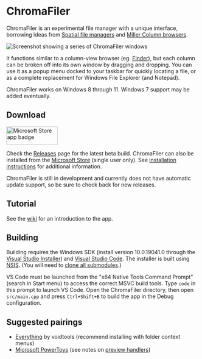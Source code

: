 # ChromaFiler

ChromaFiler is an experimental file manager with a unique interface, borrowing ideas from [Spatial file managers](https://en.wikipedia.org/wiki/Spatial_file_manager) and [Miller Column browsers](https://en.wikipedia.org/wiki/Miller_columns).

![Screenshot showing a series of ChromaFiler windows](https://user-images.githubusercontent.com/8228102/192129278-ffdd2e71-8c5c-473f-9985-3f13dd48a8a1.png)

It functions similar to a column-view browser (eg. [Finder](https://en.wikipedia.org/wiki/Finder_(software))), but each column can be broken off into its own window by dragging and dropping. You can use it as a popup menu docked to your taskbar for quickly locating a file, or as a complete replacement for Windows File Explorer (and Notepad).

ChromaFiler works on Windows 8 through 11. Windows 7 support may be added eventually.

## Download

[<img src="https://getbadgecdn.azureedge.net/images/en-us%20dark.svg" width="135" height="48" alt="Microsoft Store app badge">](https://apps.microsoft.com/store/detail/XPFFWH44RPBGQJ)

Check the [Releases](https://github.com/vanjac/chromafiler/releases) page for the latest beta build. ChromaFiler can also be installed from the [Microsoft Store](https://apps.microsoft.com/store/detail/XPFFWH44RPBGQJ) (single user only). See [installation instructions](https://github.com/vanjac/chromafiler/wiki/Installation) for additional information.

ChromaFiler is still in development and currently does not have automatic update support, so be sure to check back for new releases.

## Tutorial

See the [wiki](https://github.com/vanjac/chromafiler/wiki/Tutorial) for an introduction to the app.

## Building

Building requires the Windows SDK (install version 10.0.19041.0 through the [Visual Studio Installer](https://visualstudio.microsoft.com/downloads/)) and [Visual Studio Code](https://code.visualstudio.com/). The installer is built using [NSIS](https://nsis.sourceforge.io/Main_Page). (You will need to [clone all submodules](https://git-scm.com/book/en/v2/Git-Tools-Submodules#_cloning_submodules).)

VS Code must be launched from the "x64 Native Tools Command Prompt" (search in Start menu) to access the correct MSVC build tools. Type `code` in this prompt to launch VS Code. Open the ChromaFiler directory, then open `src/main.cpp` and press `Ctrl+Shift+B` to build the app in the Debug configuration.

## Suggested pairings

- [Everything](https://www.voidtools.com/) by voidtools (recommend installing with folder context menus)
- [Microsoft PowerToys](https://github.com/microsoft/PowerToys) (see notes on [preview handlers](https://github.com/vanjac/chromafiler/wiki/Installation#preview-handlers))

